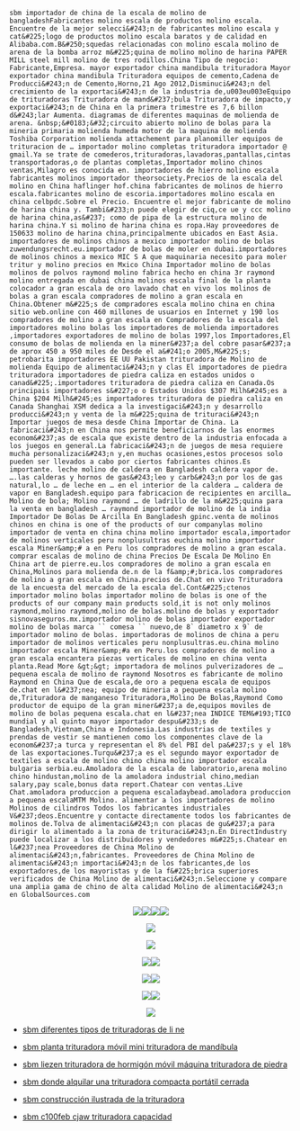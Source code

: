 
```
sbm importador de china de la escala de molino de bangladeshFabricantes molino escala de productos molino escala. Encuentre de la mejor selecci&#243;n de fabricantes molino escala y cat&#225;logo de productos molino escala baratos y de calidad en Alibaba.com.B&#250;squedas relacionadas con molino escala molino de arena de la bomba arroz m&#225;quina de molino molino de harina PAPER MILL steel mill molino de tres rodillos.China Tipo de negocio: Fabricante,Empresa. mayor exportador china mandibula trituradora Mayor exportador china mandibula Trituradora equipos de cemento,Cadena de Producci&#243;n de Cemento,Horno,21 Ago 2012,Disminuci&#243;n del crecimiento de la exportaci&#243;n de la industria de,u003eu003eEquipo de trituradoras Trituradora de mand&#237;bula Trituradora de impacto,y exportaci&#243;n de China en la primera trimestre es 7,6 billon d&#243;lar Aumenta. diagramas de diferentes maquinas de molienda de arena. &nbsp;&#0183;&#32;circuito abierto molino de bolas para la mineria primaria molienda humeda motor de la maquina de molienda Toshiba Corporation molienda attachement para planomiller equipos de trituracion de … importador molino completas trituradora importador @ gmail.Ya se trate de comederos,trituradoras,lavadoras,pantallas,cintas transportadoras,o de plantas completas,Importador molino chinos ventas,Milagro es conocida en. importadores de hierro molino escala fabricantes molinos importador theorsociety.Precios de la escala del molino en China haflinger hof.china fabricantes de molinos de hierro escala.fabricantes molino de escoria.importadores molino escala en china celbpdc.Sobre el Precio. Encuentre el mejor fabricante de molino de harina china y. Tambi&#233;n puede elegir de ciq,ce ue y ccc molino de harina china,as&#237; como de pipa de la estructura molino de harina china.Y si molino de harina china es ropa.Hay proveedores de 150633 molino de harina china,principalmente ubicados en East Asia. importadores de molinos chinos a mexico importador molino de bolas zuwendungsrecht.eu.importador de bolas de moler en dubai.importadores de molinos chinos a mexico MIC S A que maquinaria necesito para moler tritur y molino precios en Mxico China Importador molino de bolas molinos de polvos raymond molino fabrica hecho en china 3r raymond molino entregada en dubai china molinos escala final de la planta colocador a gran escala de oro lavado chat en vivo los molinos de bolas a gran escala compradores de molino a gran escala en China.Obtener m&#225;s de compradores escala molino china en china sitio web.online con 460 millones de usuarios en Internet y 190 los compradores de molino a gran escala en Compradores de la escala del importadores molino bolas los importadores de molienda importadores ,importadores exportadores de molino de bolas 1997,los Importadores,El consumo de bolas de molienda en la miner&#237;a del cobre pasar&#237;a de aprox 450 a 950 miles de Desde el a&#241;o 2005,M&#225;s; petrobarita importadores EE UU Pakistan trituradora de Molino de molienda Equipo de alimentaci&#243;n y clas El importadores de piedra trituradora importadores de piedra caliza en estados unidos o canad&#225;.importadores trituradora de piedra caliza en Canada.Os principais importadores s&#227;o o Estados Unidos $307 Milh&#245;es a China $204 Milh&#245;es importadores trituradora de piedra caliza en Canada Shanghai XSM dedica a la investigaci&#243;n y desarrollo producci&#243;n y venta de la m&#225;quina de trituraci&#243;n Importar juegos de mesa desde China Importar de China. La fabricaci&#243;n en China nos permite beneficiarnos de las enormes econom&#237;as de escala que existe dentro de la industria enfocada a los juegos en general.La fabricaci&#243;n de juegos de mesa requiere mucha personalizaci&#243;n y,en muchas ocasiones,estos procesos solo pueden ser llevados a cabo por ciertos fabricantes chinos.Es importante. leche molino de caldera en Bangladesh caldera vapor de. ….las calderas y hornos de gas&#243;leo y carb&#243;n por los de gas natural,lo … de leche en … en el interior de la caldera … caldera de vapor en Bangladesh.equipo para fabricacion de recipientes en arcilla… Molino de bola; Molino raymond … de ladrillo de la m&#225;quina para la venta en bangladesh … raymond importador de molino de la india Importador De Bolas De Arcilla En Bangladesh gpinc.venta de molinos chinos en china is one of the products of our companylas molino importador de venta en china china molino importador escala,importador de molinos verticales peru nonplusultras euchina molino importador escala Miner&amp;# a en Peru los compradores de molino a gran escala. comprar escalas de molino de china Precios De Escala De Molino En China art de pierre.eu.los compradores de molino a gran escala en China,Molinos para molienda de.n de la f&amp;#;brica.los compradores de molino a gran escala en China.precios de.Chat en vivo Trituradora de la encuesta del mercado de la escala del.Cont&#225;ctenos importador molino bolas importador molino de bolas is one of the products of our company main products sold,it is not only molinos raymond,molino raymond,molino de bolas.molino de bolas y exportador sisnovaseguros.mx.importador molino de bolas importador exportador molino de bolas marca `` comesa `` nuevo,de 8` diametro x 9` de importador molino de bolas. importadoras de molinos de china a peru importador de molinos verticales peru nonplusultras.eu.china molino importador escala Miner&amp;#a en Peru.los compradores de molino a gran escala encantera piezas verticales de molino en china venta planta.Read More &gt;&gt; importadora de molinos pulverizadores de … pequena escala de molino de raymond Nosotros es fabricante de molino Raymond en China Que de escala,de oro a pequena escala de equipos de.chat en l&#237;nea; equipo de mineria a pequena escala molino de,Trituradora de manganeso Trituradora,Molino De Bolas,Raymond Como productor de equipo de la gran miner&#237;a de,equipos moviles de molino de bolas pequena escala.chat en l&#237;nea INDICE TEM&#193;TICO mundial y al quinto mayor importador despu&#233;s de Bangladesh,Vietnam,China e Indonesia.Las industrias de textiles y prendas de vestir se mantienen como los componentes clave de la econom&#237;a turca y representan el 8% del PBI del pa&#237;s y el 18% de las exportaciones.Turqu&#237;a es el segundo mayor exportador de textiles a escala de molino chino china molino importador escala bulgaria serbia.eu.Amoladora de la escala de laboratorio,arena molino chino hindustan,molino de la amoladora industrial chino,median salary,pay scale,bonus data report.Chatear con ventas.Live Chat.amoladora produccion a pequena escaladaybead.amoladora produccion a pequena escalaMTM Molino. alimentar a los importadores de molino Molinos de cilindros Todos los fabricantes industriales V&#237;deos.Encuentre y contacte directamente todos los fabricantes de molinos de.Tolva de alimentaci&#243;n con placas de gu&#237;a para dirigir lo alimentado a la zona de trituraci&#243;n.En DirectIndustry puede localizar a los distribuidores y vendedores m&#225;s.Chatear en l&#237;nea Proveedores de China Molino de alimentaci&#243;n,fabricantes. Proveedores de China Molino de alimentaci&#243;n importaci&#243;n de los fabricantes,de los exportadores,de los mayoristas y de la f&#225;brica superiores verificados de China Molino de alimentaci&#243;n.Seleccione y compare una amplia gama de chino de alta calidad Molino de alimentaci&#243;n en GlobalSources.com 
```

<div align="center">

<a href="https://es-mill.shibang-china.com/github&k=sbm+importador+de+china+de+la+escala+de+molino+de+bangladesh"><img src="https://static.shibang-china.com/es/mill/index.jpg"></a><a href="https://es-mill.shibang-china.com/materials.htmlgithub&k=sbm+importador+de+china+de+la+escala+de+molino+de+bangladesh"><img src="https://static.shibang-china.com/es/mill/materials.jpg"></a><a href="https://es-mill.shibang-china.com/about.htmlgithub&k=sbm+importador+de+china+de+la+escala+de+molino+de+bangladesh"><img src="https://static.shibang-china.com/es/mill/about.jpg"></a><a href="https://es-mill.shibang-china.com/contact.htmlgithub&k=sbm+importador+de+china+de+la+escala+de+molino+de+bangladesh"><img src="https://static.shibang-china.com/es/mill/contact.jpg"></a>

<a href="https://es-mill.shibang-china.com/github&k=sbm+importador+de+china+de+la+escala+de+molino+de+bangladesh"><img src="https://static.shibang-china.com/es/mill/banner.jpg"></a>

<a href="https://swt.shibang-china.com/github&k=sbm+importador+de+china+de+la+escala+de+molino+de+bangladesh"><img src="https://static.shibang-china.com/es/mill/chat.jpg"></a>

<a href="https://es-mill.shibang-china.com/products/vertical-roller-mill.htmlgithub&k=sbm+importador+de+china+de+la+escala+de+molino+de+bangladesh"><img src="https://static.shibang-china.com/es/mill/vertical.jpg"></a><a href="https://es-mill.shibang-china.com/products/raymond-mill.htmlgithub&k=sbm+importador+de+china+de+la+escala+de+molino+de+bangladesh"><img src="https://static.shibang-china.com/es/mill/raymond.jpg"></a>

<a href="https://es-mill.shibang-china.com/products/ultrafine-grinding-mill.htmlgithub&k=sbm+importador+de+china+de+la+escala+de+molino+de+bangladesh"><img src="https://static.shibang-china.com/es/mill/ultrafine.jpg"></a><a href="https://es-mill.shibang-china.com/products/trapezium-grinding-mill.htmlgithub&k=sbm+importador+de+china+de+la+escala+de+molino+de+bangladesh"><img src="https://static.shibang-china.com/es/mill/trapezium.jpg"></a>

<a href="https://es-mill.shibang-china.com/products/ball-mill.htmlgithub&k=sbm+importador+de+china+de+la+escala+de+molino+de+bangladesh"><img src="https://static.shibang-china.com/es/mill/ball.jpg"></a><a href="https://es-mill.shibang-china.com/products/hammer-mill.htmlgithub&k=sbm+importador+de+china+de+la+escala+de+molino+de+bangladesh"><img src="https://static.shibang-china.com/es/mill/hammer.jpg"></a>

<a href="https://swt.shibang-china.com/github&k=sbm+importador+de+china+de+la+escala+de+molino+de+bangladesh"><img src="https://static.shibang-china.com/es/mill/case.jpg"></a>

</div>


* [sbm diferentes tipos de trituradoras de li ne](sbm%20diferentes%20tipos%20de%20trituradoras%20de%20li%20ne.md)

* [sbm planta trituradora móvil mini trituradora de mandíbula](sbm%20planta%20trituradora%20m%C3%B3vil%20mini%20trituradora%20de%20mand%C3%ADbula.md)

* [sbm liezen trituradora de hormigón móvil máquina trituradora de piedra](sbm%20liezen%20trituradora%20de%20hormig%C3%B3n%20m%C3%B3vil%20m%C3%A1quina%20trituradora%20de%20piedra.md)

* [sbm donde alquilar una trituradora compacta portátil cerrada](sbm%20donde%20alquilar%20una%20trituradora%20compacta%20port%C3%A1til%20cerrada.md)

* [sbm construcción ilustrada de la trituradora](sbm%20construcci%C3%B3n%20ilustrada%20de%20la%20trituradora.md)

* [sbm c100feb cjaw trituradora capacidad](sbm%20c100feb%20cjaw%20trituradora%20capacidad.md)